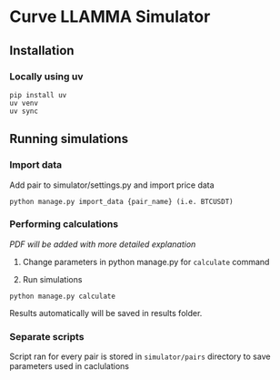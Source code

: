 # Curve LLAMMA Simulator

## Installation

### Locally using uv

```
pip install uv
uv venv
uv sync
```

## Running simulations

### Import data

Add pair to simulator/settings.py and import price data

```
python manage.py import_data {pair_name} (i.e. BTCUSDT)
```

### Performing calculations

_PDF will be added with more detailed explanation_

1) Change parameters in python manage.py for `calculate` command

2) Run simulations

```
python manage.py calculate
```
Results automatically will be saved in results folder.

### Separate scripts

Script ran for every pair is stored in `simulator/pairs` directory to save parameters used in caclulations
